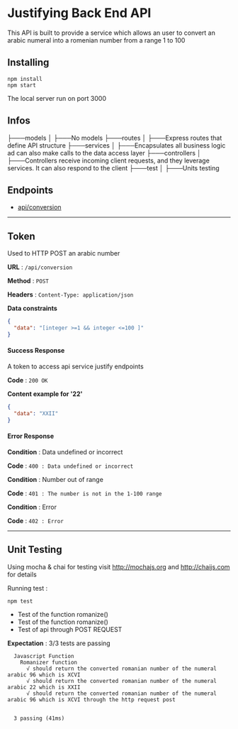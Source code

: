 # Justifying Back End API

This API is built to provide a service which allows an user to convert an arabic numeral into a romenian number from a range 1 to 100

## Installing

```
npm install
npm start
```

The local server run on port 3000

## Infos

├───models
│ ├───No models
├───routes
│ ├───Express routes that define API structure
├───services
│ ├───Encapsulates all business logic ad can also make calls to the data access layer
├───controllers
│ ├───Controllers receive incoming client requests, and they leverage services. It can also respond to the client
├───test
│ ├───Units testing

## Endpoints

- [api/conversion](#conversion)

---

## Token

Used to HTTP POST an arabic number

**URL** : `/api/conversion`

**Method** : `POST`

**Headers** : `Content-Type: application/json`

**Data constraints**

```json
{
  "data": "[integer >=1 && integer <=100 ]"
}
```

#### Success Response

A token to access api service justify endpoints

**Code** : `200 OK`

**Content example for '22'**

```json
{
  "data": "XXII"
}
```

#### Error Response

**Condition** : Data undefined or incorrect

**Code** : `400 : Data undefined or incorrect`

**Condition** : Number out of range

**Code** : `401 : The number is not in the 1-100 range`

**Condition** : Error

**Code** : `402 : Error`

---

## Unit Testing

Using mocha & chai for testing
visit http://mochajs.org and http://chaijs.com for details

Running test :

```
npm test
```

- Test of the function romanize()
- Test of the function romanize()
- Test of api through POST REQUEST

**Expectation** : 3/3 tests are passing

```
  Javascript Function
    Romanizer function
      √ should return the converted romanian number of the numeral arabic 96 which is XCVI
      √ should return the converted romanian number of the numeral arabic 22 which is XXII
      √ should return the converted romanian number of the numeral arabic 96 which is XCVI through the http request post


  3 passing (41ms)
```
